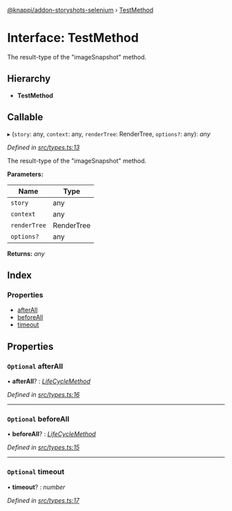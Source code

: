 [@knappi/addon-storyshots-selenium](../README.md) ›
[TestMethod](testmethod.md)

# Interface: TestMethod

The result-type of the "imageSnapshot" method.

## Hierarchy

- **TestMethod**

## Callable

▸ (`story`: any, `context`: any, `renderTree`: RenderTree, `options?`:
any): _any_

_Defined in
[src/types.ts:13](https://github.com/nknapp/addons-storyshots-selenium/blob/aa41d04/src/types.ts#L13)_

The result-type of the "imageSnapshot" method.

**Parameters:**

| Name         | Type       |
| ------------ | ---------- |
| `story`      | any        |
| `context`    | any        |
| `renderTree` | RenderTree |
| `options?`   | any        |

**Returns:** _any_

## Index

### Properties

- [afterAll](testmethod.md#optional-afterall)
- [beforeAll](testmethod.md#optional-beforeall)
- [timeout](testmethod.md#optional-timeout)

## Properties

### `Optional` afterAll

• **afterAll**? : _[LifeCycleMethod](lifecyclemethod.md)_

_Defined in
[src/types.ts:16](https://github.com/nknapp/addons-storyshots-selenium/blob/aa41d04/src/types.ts#L16)_

---

### `Optional` beforeAll

• **beforeAll**? : _[LifeCycleMethod](lifecyclemethod.md)_

_Defined in
[src/types.ts:15](https://github.com/nknapp/addons-storyshots-selenium/blob/aa41d04/src/types.ts#L15)_

---

### `Optional` timeout

• **timeout**? : _number_

_Defined in
[src/types.ts:17](https://github.com/nknapp/addons-storyshots-selenium/blob/aa41d04/src/types.ts#L17)_
